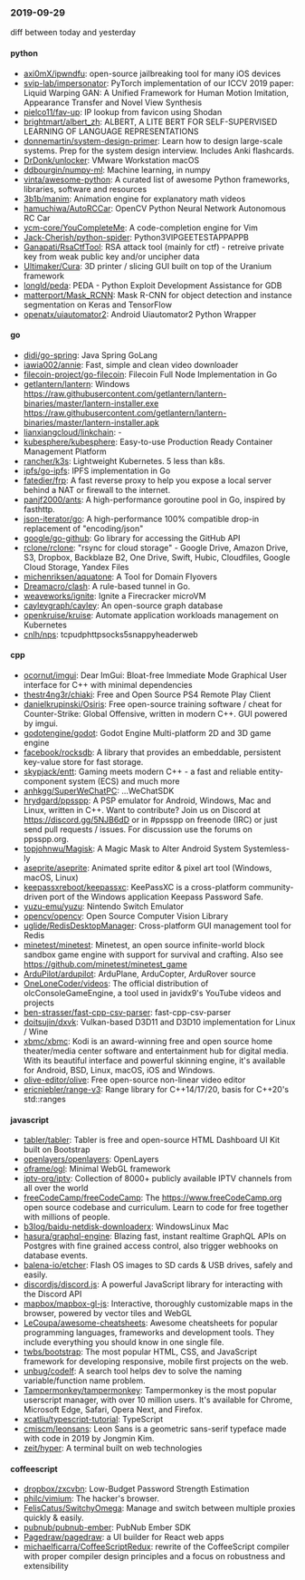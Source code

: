 ### 2019-09-29
diff between today and yesterday

#### python
* [axi0mX/ipwndfu](https://github.com/axi0mX/ipwndfu): open-source jailbreaking tool for many iOS devices
* [svip-lab/impersonator](https://github.com/svip-lab/impersonator): PyTorch implementation of our ICCV 2019 paper: Liquid Warping GAN: A Unified Framework for Human Motion Imitation, Appearance Transfer and Novel View Synthesis
* [pielco11/fav-up](https://github.com/pielco11/fav-up): IP lookup from favicon using Shodan
* [brightmart/albert_zh](https://github.com/brightmart/albert_zh): ALBERT, A LITE BERT FOR SELF-SUPERVISED LEARNING OF LANGUAGE REPRESENTATIONS
* [donnemartin/system-design-primer](https://github.com/donnemartin/system-design-primer): Learn how to design large-scale systems. Prep for the system design interview. Includes Anki flashcards.
* [DrDonk/unlocker](https://github.com/DrDonk/unlocker): VMware Workstation macOS
* [ddbourgin/numpy-ml](https://github.com/ddbourgin/numpy-ml): Machine learning, in numpy
* [vinta/awesome-python](https://github.com/vinta/awesome-python): A curated list of awesome Python frameworks, libraries, software and resources
* [3b1b/manim](https://github.com/3b1b/manim): Animation engine for explanatory math videos
* [hamuchiwa/AutoRCCar](https://github.com/hamuchiwa/AutoRCCar): OpenCV Python Neural Network Autonomous RC Car
* [ycm-core/YouCompleteMe](https://github.com/ycm-core/YouCompleteMe): A code-completion engine for Vim
* [Jack-Cherish/python-spider](https://github.com/Jack-Cherish/python-spider): Python3VIPGEETESTAPPAPPB
* [Ganapati/RsaCtfTool](https://github.com/Ganapati/RsaCtfTool): RSA attack tool (mainly for ctf) - retreive private key from weak public key and/or uncipher data
* [Ultimaker/Cura](https://github.com/Ultimaker/Cura): 3D printer / slicing GUI built on top of the Uranium framework
* [longld/peda](https://github.com/longld/peda): PEDA - Python Exploit Development Assistance for GDB
* [matterport/Mask_RCNN](https://github.com/matterport/Mask_RCNN): Mask R-CNN for object detection and instance segmentation on Keras and TensorFlow
* [openatx/uiautomator2](https://github.com/openatx/uiautomator2): Android Uiautomator2 Python Wrapper

#### go
* [didi/go-spring](https://github.com/didi/go-spring):  Java  Spring  GoLang  
* [iawia002/annie](https://github.com/iawia002/annie):  Fast, simple and clean video downloader
* [filecoin-project/go-filecoin](https://github.com/filecoin-project/go-filecoin): Filecoin Full Node Implementation in Go
* [getlantern/lantern](https://github.com/getlantern/lantern): Windows https://raw.githubusercontent.com/getlantern/lantern-binaries/master/lantern-installer.exe  https://raw.githubusercontent.com/getlantern/lantern-binaries/master/lantern-installer.apk
* [lianxiangcloud/linkchain](https://github.com/lianxiangcloud/linkchain): -
* [kubesphere/kubesphere](https://github.com/kubesphere/kubesphere): Easy-to-use Production Ready Container Management Platform
* [rancher/k3s](https://github.com/rancher/k3s): Lightweight Kubernetes. 5 less than k8s.
* [ipfs/go-ipfs](https://github.com/ipfs/go-ipfs): IPFS implementation in Go
* [fatedier/frp](https://github.com/fatedier/frp): A fast reverse proxy to help you expose a local server behind a NAT or firewall to the internet.
* [panjf2000/ants](https://github.com/panjf2000/ants): A high-performance goroutine pool in Go, inspired by fasthttp.
* [json-iterator/go](https://github.com/json-iterator/go): A high-performance 100% compatible drop-in replacement of "encoding/json"
* [google/go-github](https://github.com/google/go-github): Go library for accessing the GitHub API
* [rclone/rclone](https://github.com/rclone/rclone): "rsync for cloud storage" - Google Drive, Amazon Drive, S3, Dropbox, Backblaze B2, One Drive, Swift, Hubic, Cloudfiles, Google Cloud Storage, Yandex Files
* [michenriksen/aquatone](https://github.com/michenriksen/aquatone): A Tool for Domain Flyovers
* [Dreamacro/clash](https://github.com/Dreamacro/clash): A rule-based tunnel in Go.
* [weaveworks/ignite](https://github.com/weaveworks/ignite): Ignite a Firecracker microVM
* [cayleygraph/cayley](https://github.com/cayleygraph/cayley): An open-source graph database
* [openkruise/kruise](https://github.com/openkruise/kruise): Automate application workloads management on Kubernetes
* [cnlh/nps](https://github.com/cnlh/nps): tcpudphttpsocks5snappyheaderweb

#### cpp
* [ocornut/imgui](https://github.com/ocornut/imgui): Dear ImGui: Bloat-free Immediate Mode Graphical User interface for C++ with minimal dependencies
* [thestr4ng3r/chiaki](https://github.com/thestr4ng3r/chiaki): Free and Open Source PS4 Remote Play Client
* [danielkrupinski/Osiris](https://github.com/danielkrupinski/Osiris): Free open-source training software / cheat for Counter-Strike: Global Offensive, written in modern C++. GUI powered by imgui.
* [godotengine/godot](https://github.com/godotengine/godot): Godot Engine  Multi-platform 2D and 3D game engine
* [facebook/rocksdb](https://github.com/facebook/rocksdb): A library that provides an embeddable, persistent key-value store for fast storage.
* [skypjack/entt](https://github.com/skypjack/entt): Gaming meets modern C++ - a fast and reliable entity-component system (ECS) and much more
* [anhkgg/SuperWeChatPC](https://github.com/anhkgg/SuperWeChatPC): ...WeChatSDK
* [hrydgard/ppsspp](https://github.com/hrydgard/ppsspp): A PSP emulator for Android, Windows, Mac and Linux, written in C++. Want to contribute? Join us on Discord at https://discord.gg/5NJB6dD or in #ppsspp on freenode (IRC) or just send pull requests / issues. For discussion use the forums on ppsspp.org.
* [topjohnwu/Magisk](https://github.com/topjohnwu/Magisk): A Magic Mask to Alter Android System Systemless-ly
* [aseprite/aseprite](https://github.com/aseprite/aseprite): Animated sprite editor & pixel art tool (Windows, macOS, Linux)
* [keepassxreboot/keepassxc](https://github.com/keepassxreboot/keepassxc): KeePassXC is a cross-platform community-driven port of the Windows application Keepass Password Safe.
* [yuzu-emu/yuzu](https://github.com/yuzu-emu/yuzu): Nintendo Switch Emulator
* [opencv/opencv](https://github.com/opencv/opencv): Open Source Computer Vision Library
* [uglide/RedisDesktopManager](https://github.com/uglide/RedisDesktopManager):  Cross-platform GUI management tool for Redis
* [minetest/minetest](https://github.com/minetest/minetest): Minetest, an open source infinite-world block sandbox game engine with support for survival and crafting. Also see https://github.com/minetest/minetest_game
* [ArduPilot/ardupilot](https://github.com/ArduPilot/ardupilot): ArduPlane, ArduCopter, ArduRover source
* [OneLoneCoder/videos](https://github.com/OneLoneCoder/videos): The official distribution of olcConsoleGameEngine, a tool used in javidx9's YouTube videos and projects
* [ben-strasser/fast-cpp-csv-parser](https://github.com/ben-strasser/fast-cpp-csv-parser): fast-cpp-csv-parser
* [doitsujin/dxvk](https://github.com/doitsujin/dxvk): Vulkan-based D3D11 and D3D10 implementation for Linux / Wine
* [xbmc/xbmc](https://github.com/xbmc/xbmc): Kodi is an award-winning free and open source home theater/media center software and entertainment hub for digital media. With its beautiful interface and powerful skinning engine, it's available for Android, BSD, Linux, macOS, iOS and Windows.
* [olive-editor/olive](https://github.com/olive-editor/olive): Free open-source non-linear video editor
* [ericniebler/range-v3](https://github.com/ericniebler/range-v3): Range library for C++14/17/20, basis for C++20's std::ranges

#### javascript
* [tabler/tabler](https://github.com/tabler/tabler): Tabler is free and open-source HTML Dashboard UI Kit built on Bootstrap
* [openlayers/openlayers](https://github.com/openlayers/openlayers): OpenLayers
* [oframe/ogl](https://github.com/oframe/ogl): Minimal WebGL framework
* [iptv-org/iptv](https://github.com/iptv-org/iptv): Collection of 8000+ publicly available IPTV channels from all over the world
* [freeCodeCamp/freeCodeCamp](https://github.com/freeCodeCamp/freeCodeCamp): The https://www.freeCodeCamp.org open source codebase and curriculum. Learn to code for free together with millions of people.
* [b3log/baidu-netdisk-downloaderx](https://github.com/b3log/baidu-netdisk-downloaderx):   WindowsLinux  Mac
* [hasura/graphql-engine](https://github.com/hasura/graphql-engine): Blazing fast, instant realtime GraphQL APIs on Postgres with fine grained access control, also trigger webhooks on database events.
* [balena-io/etcher](https://github.com/balena-io/etcher): Flash OS images to SD cards & USB drives, safely and easily.
* [discordjs/discord.js](https://github.com/discordjs/discord.js): A powerful JavaScript library for interacting with the Discord API
* [mapbox/mapbox-gl-js](https://github.com/mapbox/mapbox-gl-js): Interactive, thoroughly customizable maps in the browser, powered by vector tiles and WebGL
* [LeCoupa/awesome-cheatsheets](https://github.com/LeCoupa/awesome-cheatsheets):  Awesome cheatsheets for popular programming languages, frameworks and development tools. They include everything you should know in one single file.
* [twbs/bootstrap](https://github.com/twbs/bootstrap): The most popular HTML, CSS, and JavaScript framework for developing responsive, mobile first projects on the web.
* [unbug/codelf](https://github.com/unbug/codelf): A search tool helps dev to solve the naming variable/function name problem.
* [Tampermonkey/tampermonkey](https://github.com/Tampermonkey/tampermonkey): Tampermonkey is the most popular userscript manager, with over 10 million users. It's available for Chrome, Microsoft Edge, Safari, Opera Next, and Firefox.
* [xcatliu/typescript-tutorial](https://github.com/xcatliu/typescript-tutorial): TypeScript 
* [cmiscm/leonsans](https://github.com/cmiscm/leonsans): Leon Sans is a geometric sans-serif typeface made with code in 2019 by Jongmin Kim.
* [zeit/hyper](https://github.com/zeit/hyper): A terminal built on web technologies

#### coffeescript
* [dropbox/zxcvbn](https://github.com/dropbox/zxcvbn): Low-Budget Password Strength Estimation
* [philc/vimium](https://github.com/philc/vimium): The hacker's browser.
* [FelisCatus/SwitchyOmega](https://github.com/FelisCatus/SwitchyOmega): Manage and switch between multiple proxies quickly & easily.
* [pubnub/pubnub-ember](https://github.com/pubnub/pubnub-ember): PubNub Ember SDK
* [Pagedraw/pagedraw](https://github.com/Pagedraw/pagedraw): a UI builder for React web apps
* [michaelficarra/CoffeeScriptRedux](https://github.com/michaelficarra/CoffeeScriptRedux):  rewrite of the CoffeeScript compiler with proper compiler design principles and a focus on robustness and extensibility
